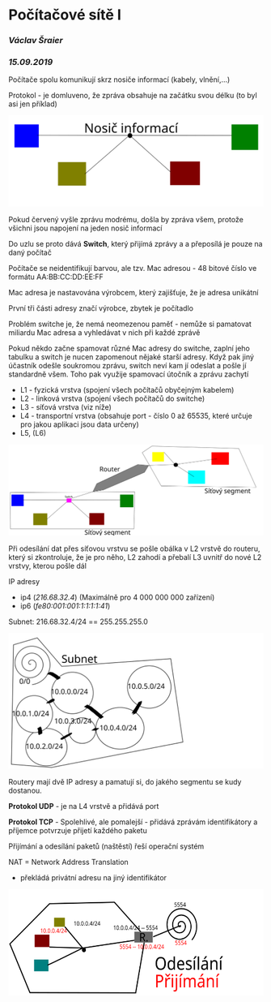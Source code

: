 # Počítačové sítě I
### *Václav Šraier*
### *15.09.2019*

Počítače spolu komunikují skrz nosiče informací (kabely, vlnění,...)

Protokol - je domluveno, že zpráva obsahuje na začátku svou délku (to byl asi jen příklad)

![L1 Síť](images/Network.svg)

Pokud červený vyšle zprávu modrému, došla by zpráva všem, protože všichni jsou napojení na jeden nosič informací

Do uzlu se proto dává **Switch**, který přijímá zprávy a a přeposílá je pouze na daný počítač

Počítače se neidentifikují barvou, ale tzv. Mac adresou - 48 bitové číslo ve formátu AA:BB:CC:DD:EE:FF

Mac adresa je nastavována výrobcem, který zajišťuje, že je adresa unikátní

První tři části adresy značí výrobce, zbytek je počítadlo

Problém switche je, že nemá neomezenou paměť - nemůže si pamatovat miliardu Mac adresa a vyhledávat v nich při každé zprávě

Pokud někdo začne spamovat různé Mac adresy do switche, zaplní jeho tabulku a switch je nucen zapomenout nějaké starší adresy. Když pak jiný účastník odešle soukromou zprávu, switch neví kam jí odeslat a pošle jí standardně všem. Toho pak využije spamovací útočník a zprávu zachytí

- L1 - fyzická vrstva (spojení všech počítačů obyčejným kabelem)
- L2 - linková vrstva (spojení všech počítačů do switche)
- L3 - síťová vrstva (viz níže)
- L4 - transportní vrstva (obsahuje port - číslo 0 až 65535, které určuje pro jakou aplikaci jsou data určeny)
- L5, (L6)

![L3 Síť](images/Network2.svg)

Při odesílání dat přes síťovou vrstvu se pošle obálka v L2 vrstvě do routeru, který si zkontroluje, že je pro něho, L2 zahodí a přebalí L3 uvnitř do nové L2 vrstvy, kterou pošle dál

IP adresy
- ip4 (*216.68.32.4*) (Maximálně pro 4 000 000 000 zařízení)
- ip6 (*fe80:001:001:1:1:1:1:41*)

Subnet: 216.68.32.4/24 == 255.255.255.0

![L3 Subnet](images/Segments.svg)

Routery mají dvě IP adresy a pamatují si, do jakého segmentu se kudy dostanou.

**Protokol UDP** - je na L4 vrstvě a přidává port

**Protokol TCP** - Spolehlivé, ale pomalejší - přidává zprávám identifikátory a příjemce potvrzuje přijetí každého paketu

Přijímání a odesílání paketů (naštěstí) řeší operační systém

NAT = Network Address Translation
  - překládá privátní adresu na jiný identifikátor

![Schéma fungování NAT](images/NAT.svg)